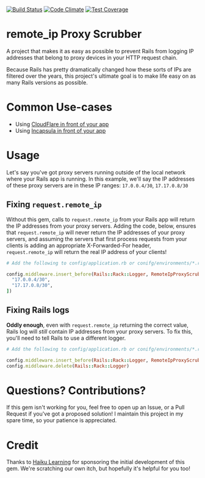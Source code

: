 [![Build Status](https://travis-ci.org/metavida/remote_ip_proxy_scrubber.svg?branch=master)](https://travis-ci.org/metavida/remote_ip_proxy_scrubber)
[![Code Climate](https://codeclimate.com/github/metavida/remote_ip_proxy_scrubber/badges/gpa.svg)](https://codeclimate.com/github/metavida/remote_ip_proxy_scrubber)
[![Test Coverage](https://codeclimate.com/github/metavida/remote_ip_proxy_scrubber/badges/coverage.svg)](https://codeclimate.com/github/metavida/remote_ip_proxy_scrubber)

# remote_ip Proxy Scrubber

A project that makes it as easy as possible to prevent Rails from logging IP addresses that belong to proxy devices in your HTTP request chain.

Because Rails has pretty dramatically changed how these sorts of IPs are filtered over the years, this project's ultimate goal is to make life easy on as many Rails versions as possible.

# Common Use-cases

* Using [CloudFlare in front of your app](https://www.cloudflare.com/ips)
* Using [Incapsula in front of your app](https://incapsula.zendesk.com/hc/en-us/articles/200627570-Restricting-direct-access-to-your-website-Incapsula-s-IP-addresses-)

# Usage

Let's say you've got proxy servers running outside of the local network where your Rails app is running. In this example, we'll say the IP addresses of these proxy servers are in these IP ranges: `17.0.0.4/30`, `17.17.0.8/30`

## Fixing `request.remote_ip`

Without this gem, calls to `request.remote_ip` from your Rails app will return the IP addresses from your proxy servers. Adding the code, below, ensures that `request.remote_ip` will never return the IP addresses of your proxy servers, and assuming the servers that first process requests from your clients is adding an appropriate X-Forwarded-For header, `request.remote_ip` will return the real IP address of your clients!

```ruby
# Add the following to config/application.rb or conifg/environments/*.rb

config.middleware.insert_before(Rails::Rack::Logger, RemoteIpProxyScrubber.filter_middleware, [
  "17.0.0.4/30",
  "17.17.0.8/30",
])
```

## Fixing Rails logs

**Oddly enough**, even with `request.remote_ip` returning the correct value, Rails log will *still* contain IP addresses from your proxy servers. To fix this, you'll need to tell Rails to use a different logger.

```ruby
# Add the following to config/application.rb or conifg/environments/*.rb

config.middleware.insert_before(Rails::Rack::Logger, RemoteIpProxyScrubber.patched_logger)
config.middleware.delete(Rails::Rack::Logger)
```

# Questions? Contributions?

If this gem isn't working for you, feel free to open up an Issue, or a Pull Request if you've got a proposed solution! I maintain this project in my spare time, so your patience is appreciated.

# Credit

Thanks to [Haiku Learning](http://www.haikulearning.com) for sponsoring the initial development of this gem. We're scratching our own itch, but hopefully it's helpful for you too!